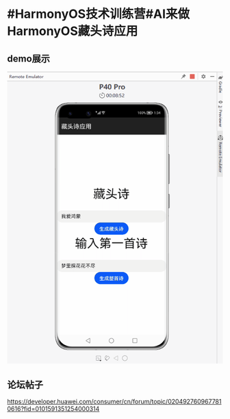 # #HarmonyOS技术训练营#AI来做HarmonyOS藏头诗应用

## demo展示

![](WaylauAcrosticPoem.gif)

## 论坛帖子

https://developer.huawei.com/consumer/cn/forum/topic/0204927609677810616?fid=0101591351254000314



